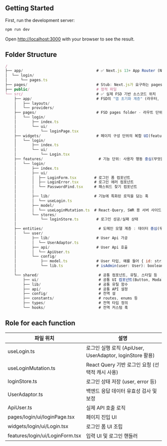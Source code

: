 ## Getting Started

First, run the development server:

```bash
npm run dev
```

Open [http://localhost:3000](http://localhost:3000) with your browser to see the result.

## Folder Structure

```js
/
├── app/                                 # ✅ Next.js 13+ App Router (Next 전용 폴더)
│  └── login/
│      └── pages.ts
├── pages/                               # Stub: Next.js가 요구하는 pages 디렉토리 (CSR, API Route 등)
├── public/                              # 정적 파일
└── src/                                 # ✅ 실제 FSD 기반 소스코드 위치
    ├── app/                             # FSD의 "앱 초기화 계층" (라우터, Provider 등)
    │   ├── layouts/
    │   └── providers/
    ├── pages/                           # FSD pages folder - 라우트 단위 페이지 구성
    │   └── login/
    │       ├── index.ts
    │       └── ui/
    │           └── loginPage.tsx
    ├── widgets/                         # 페이지 구성 단위의 복합 UI(features + entities)
    │   └── login/
    │       ├── index.ts
    │       └── ui/
    │           └── Login.tsx
    ├── features/                         # 기능 단위: 사용자 행동 중심(무엇을 함)
    │   └── login/
    │       ├── index.ts
    │       ├── ui/
    │       │  ├── LoginForm.tsx        # 로그인 폼 컴포넌트
    │       │  ├── LoginError.tsx       # 로그인 에러 컴포넌트
    │       │  └── PasswordFind.tsx     # 패스워드 찾기 컴포넌트
    │       │  
    │       ├── lib/                    # 기능에 특화된 로직을 담는 훅         
    │       │  └── useLogin.ts
    │       ├── model/
    │       │  └── useLoginMutation.ts  # React-Query, SWR 용 서버 사이드 스테이트   
    │       └── stores/
    │           └── loginStore.ts        # 로그인 성공/실패 상태
    │
    ├── entities/                         # 도메인 모델 계층 : 데이터 중심(무엇)
    │   └── user/
    │       ├── lib/                     # User Api 가공
    │       │  └── UserAdaptor.ts 
    │       ├── api/                     # User Api 호출
    │       │  └── ApiUser.ts
    │       └── config/
    │           ├── model.ts             # User 타입, 예를 들어 { id: string; email: string; role: 'admin'}
    │           └── lib.ts               # isAdmin(user: User): boolean 같은 순수 함수로 유저 관련 도메인 규칙 포함
    │
    └── shared/                           # 공통 컴포넌트, 유틸, 스타일 등
        ├── ui/                           # 공통 UI 컴포넌트(Button, Modal)
        ├── lib/                          # 공통 유틸 함수
        ├── api/                          # 공통 API 설정
        ├── config/                       # 전역 설
        ├── constants/                    # routes, enums 등
        ├── types/                        # 전역 타입 정의
        └── hooks/                        # 전역 커스텀 훅
```

## Role for each function

| 파일 위치                         | 설명                                |
|----------------------------------|-----------------------------------|
| useLogin.ts                    | 로그인 실행 로직 (ApiUser, UserAdaptor, loginStore 활용) |
| useLoginMutation.ts            | React Query 기반 로그인 요청 (선택적 캐시 사용)           |
| loginStore.ts                  | 로그인 상태 저장 (user, error 등)                        |
| UserAdaptor.ts                 | 백엔드 응답 데이터 유효성 검사 및 보정                   |
| ApiUser.ts                    | 실제 API 호출 로직                                        |
| pages/login/ui/loginPage.tsx  | 페이지 진입 UI                                           |
| widgets/login/ui/Login.tsx    | 로그인 폼 UI 조립                                        |
| features/login/ui/LoginForm.tsx | 입력 UI 및 로그인 핸들러                                |

